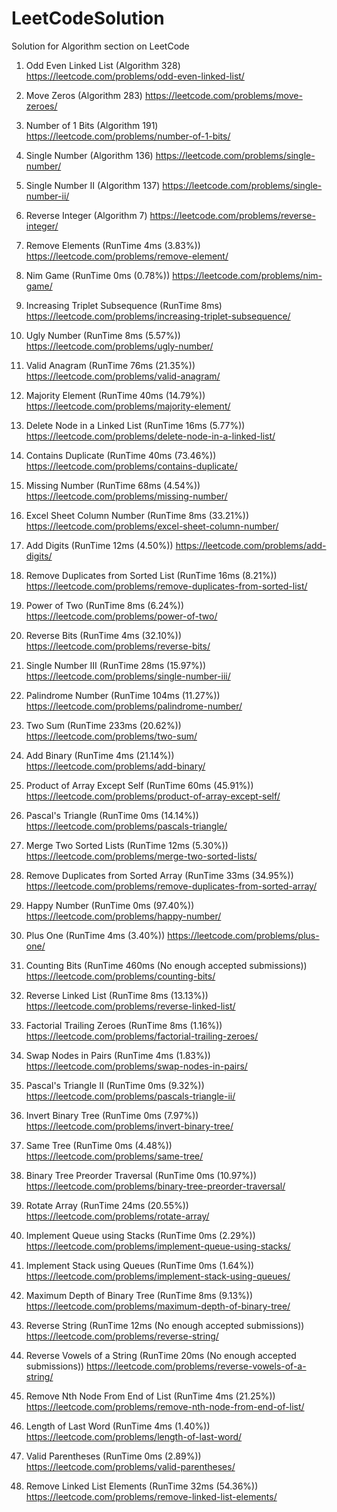 # LeetCodeSolution
Solution for Algorithm section on LeetCode

1) Odd Even Linked List (Algorithm 328) https://leetcode.com/problems/odd-even-linked-list/

2) Move Zeros (Algorithm 283) https://leetcode.com/problems/move-zeroes/

3) Number of 1 Bits (Algorithm 191) https://leetcode.com/problems/number-of-1-bits/

4) Single Number (Algorithm 136) https://leetcode.com/problems/single-number/

5) Single Number II (Algorithm 137) https://leetcode.com/problems/single-number-ii/

6) Reverse Integer (Algorithm 7) https://leetcode.com/problems/reverse-integer/

7) Remove Elements (RunTime 4ms (3.83%)) https://leetcode.com/problems/remove-element/

8) Nim Game (RunTime 0ms (0.78%)) https://leetcode.com/problems/nim-game/

9) Increasing Triplet Subsequence (RunTime 8ms) https://leetcode.com/problems/increasing-triplet-subsequence/

10) Ugly Number (RunTime 8ms (5.57%)) https://leetcode.com/problems/ugly-number/

11) Valid Anagram (RunTime 76ms (21.35%)) https://leetcode.com/problems/valid-anagram/

12) Majority Element (RunTime 40ms (14.79%)) https://leetcode.com/problems/majority-element/

13) Delete Node in a Linked List (RunTime 16ms (5.77%)) https://leetcode.com/problems/delete-node-in-a-linked-list/

14) Contains Duplicate (RunTime 40ms (73.46%)) https://leetcode.com/problems/contains-duplicate/

15) Missing Number (RunTime 68ms (4.54%)) https://leetcode.com/problems/missing-number/

16) Excel Sheet Column Number (RunTime 8ms (33.21%)) https://leetcode.com/problems/excel-sheet-column-number/

17) Add Digits (RunTime 12ms (4.50%)) https://leetcode.com/problems/add-digits/

18) Remove Duplicates from Sorted List (RunTime 16ms (8.21%)) https://leetcode.com/problems/remove-duplicates-from-sorted-list/

19) Power of Two (RunTime 8ms (6.24%)) https://leetcode.com/problems/power-of-two/

20) Reverse Bits (RunTime 4ms (32.10%)) https://leetcode.com/problems/reverse-bits/

21) Single Number III (RunTime 28ms (15.97%)) https://leetcode.com/problems/single-number-iii/

22) Palindrome Number (RunTime 104ms (11.27%)) https://leetcode.com/problems/palindrome-number/

23) Two Sum (RunTime 233ms (20.62%)) https://leetcode.com/problems/two-sum/

24) Add Binary (RunTime 4ms (21.14%)) https://leetcode.com/problems/add-binary/

25) Product of Array Except Self (RunTime 60ms (45.91%)) https://leetcode.com/problems/product-of-array-except-self/

26) Pascal's Triangle (RunTime 0ms (14.14%)) https://leetcode.com/problems/pascals-triangle/

27) Merge Two Sorted Lists (RunTime 12ms (5.30%)) https://leetcode.com/problems/merge-two-sorted-lists/

28) Remove Duplicates from Sorted Array (RunTime 33ms (34.95%)) https://leetcode.com/problems/remove-duplicates-from-sorted-array/

29) Happy Number (RunTime 0ms (97.40%)) https://leetcode.com/problems/happy-number/

30) Plus One (RunTime 4ms (3.40%)) https://leetcode.com/problems/plus-one/

31) Counting Bits (RunTime 460ms (No enough accepted submissions)) https://leetcode.com/problems/counting-bits/

32) Reverse Linked List (RunTime 8ms (13.13%)) https://leetcode.com/problems/reverse-linked-list/

33) Factorial Trailing Zeroes (RunTime 8ms (1.16%)) https://leetcode.com/problems/factorial-trailing-zeroes/

34) Swap Nodes in Pairs (RunTime 4ms (1.83%)) https://leetcode.com/problems/swap-nodes-in-pairs/

35) Pascal's Triangle II (RunTime 0ms (9.32%)) https://leetcode.com/problems/pascals-triangle-ii/

36) Invert Binary Tree (RunTime 0ms (7.97%)) https://leetcode.com/problems/invert-binary-tree/

37) Same Tree (RunTime 0ms (4.48%)) https://leetcode.com/problems/same-tree/

38) Binary Tree Preorder Traversal (RunTime 0ms (10.97%)) https://leetcode.com/problems/binary-tree-preorder-traversal/

39) Rotate Array (RunTime 24ms (20.55%)) https://leetcode.com/problems/rotate-array/

40) Implement Queue using Stacks (RunTime 0ms (2.29%)) https://leetcode.com/problems/implement-queue-using-stacks/

41) Implement Stack using Queues (RunTime 0ms (1.64%)) https://leetcode.com/problems/implement-stack-using-queues/

42) Maximum Depth of Binary Tree (RunTime 8ms (9.13%)) https://leetcode.com/problems/maximum-depth-of-binary-tree/

43) Reverse String (RunTime 12ms (No enough accepted submissions)) https://leetcode.com/problems/reverse-string/

44) Reverse Vowels of a String (RunTime 20ms (No enough accepted submissions)) https://leetcode.com/problems/reverse-vowels-of-a-string/

45) Remove Nth Node From End of List (RunTime 4ms (21.25%)) https://leetcode.com/problems/remove-nth-node-from-end-of-list/

46) Length of Last Word (RunTime 4ms (1.40%)) https://leetcode.com/problems/length-of-last-word/

47) Valid Parentheses (RunTime 0ms (2.89%)) https://leetcode.com/problems/valid-parentheses/

48) Remove Linked List Elements (RunTime 32ms (54.36%)) https://leetcode.com/problems/remove-linked-list-elements/